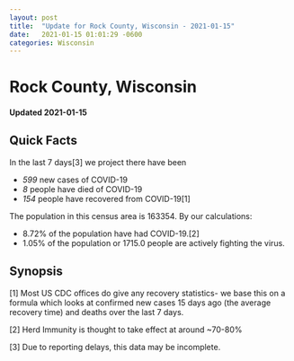 ```yaml
---
layout: post
title:  "Update for Rock County, Wisconsin - 2021-01-15"
date:   2021-01-15 01:01:29 -0600
categories: Wisconsin
---
```


# Rock County, Wisconsin
#### Updated 2021-01-15

## Quick Facts

In the last 7 days[3] we project there have been
- *599* new cases of COVID-19
- *8* people have died of COVID-19
- *154* people have recovered from COVID-19[1]

The population in this census area is 163354. By our calculations:
- 8.72% of the population have had COVID-19.[2]
- 1.05% of the population or 1715.0 people are actively fighting the virus.

## Synopsis




[1] Most US CDC offices do give any recovery statistics- we base this on a formula which looks at confirmed new cases
15 days ago (the average recovery time) and deaths over the last 7 days.

[2] Herd Immunity is thought to take effect at around ~70-80%

[3] Due to reporting delays, this data may be incomplete.
 
    